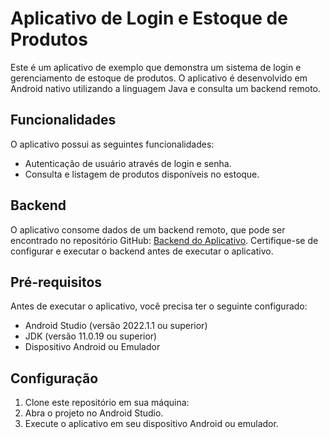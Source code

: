 # Aplicativo de Login e Estoque de Produtos

Este é um aplicativo de exemplo que demonstra um sistema de login e gerenciamento de estoque de produtos. O aplicativo é desenvolvido em Android nativo utilizando a linguagem Java e consulta um backend remoto.

## Funcionalidades

O aplicativo possui as seguintes funcionalidades:

- Autenticação de usuário através de login e senha.
- Consulta e listagem de produtos disponíveis no estoque.

## Backend

O aplicativo consome dados de um backend remoto, que pode ser encontrado no repositório GitHub: [Backend do Aplicativo](https://github.com/devrafamenegon/poo-exerciciofinal-backend). Certifique-se de configurar e executar o backend antes de executar o aplicativo.

## Pré-requisitos

Antes de executar o aplicativo, você precisa ter o seguinte configurado:

- Android Studio (versão 2022.1.1 ou superior)
- JDK (versão 11.0.19 ou superior)
- Dispositivo Android ou Emulador

## Configuração

1. Clone este repositório em sua máquina:
2. Abra o projeto no Android Studio.
3. Execute o aplicativo em seu dispositivo Android ou emulador.
